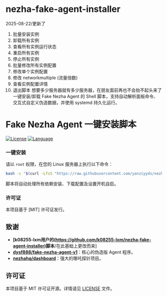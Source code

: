# nezha-fake-agent-installer
2025-08-22/更新了
 1) 批量安装实例
 2) 卸载所有实例
 3) 查看所有实例运行状态
 4) 重启所有实例
 5) 停止所有实例
 6) 批量修改所有实例配置
 7) 修改单个实例配置
 8) 修改 networkmultiple (流量倍数)
 9) 查看实例配置详情
 0) 退出脚本
想要多少服务器就有多少服务器，在朋友面前再也不会抬不起头来了
一键安装/卸载 Fake Nezha Agent 的 Shell 脚本，支持自动解析面板命令、交互式自定义伪造数据，并使用 systemd 持久化运行。

# Fake Nezha Agent 一键安装脚本

[![License](https://img.shields.io/badge/license-MIT-green.svg)](LICENSE)
[![Language](https://img.shields.io/badge/language-Shell-blue.svg)](./fake_agent.sh)

### 一键安装

请以 `root` 权限，在您的 Linux 服务器上执行以下命令：

```bash
bash -c "$(curl -LfsS "https://raw.githubusercontent.com/yanziyyds/nezha-fake-agent-installer/main/fake_agent.sh?$(date +%s)")"
```

脚本将自动处理所有依赖安装、下载配置及设置开机自启。



### 许可证

本项目基于 [MIT] 许可证发行。

## 致谢

-   **[k08255-lxm用户的(https://github.com/k08255-lxm/nezha-fake-agent-installer)脚本**/在此基础上更改而来]
-   **[dysf888/fake-nezha-agent-v1](https://github.com/dysf888/fake-nezha-agent-v1)**：核心的伪造版 Agent 程序。
-   **[nezhahq/dashboard](https://github.com/nezhahq/dashboard)**：强大的哪吒探针项目。

## 许可证

本项目基于 MIT 许可证开源。详情请见 [LICENSE](LICENSE) 文件。
